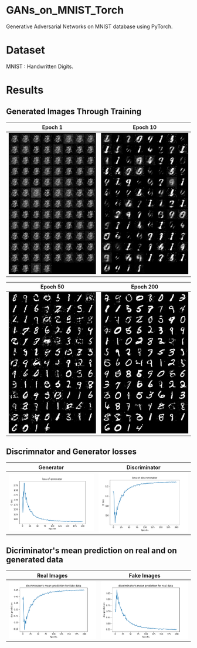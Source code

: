 # GANs_on_MNIST_Torch
Generative Adversarial Networks on MNIST database using PyTorch.


# Dataset
MNIST : Handwritten Digits.

# Results

## Generated Images Through Training

Epoch 1           |  Epoch 10
:-------------------------:|:-------------------------:
![Epoch 1](./fake_mnist/sample_0.png)  |  ![Epoch 10](./fake_mnist/sample_9.png)

Epoch  50           |  Epoch 200
:-------------------------:|:-------------------------:
![Epoch 50](./fake_mnist/sample_49.png)  |  ![Epoch 200](./fake_mnist/sample_199.png)

## Discrimnator and Generator losses

Generator           |  Discriminator
:-------------------------:|:-------------------------:
![loss of generator](./losses_mnist/g_loss.png)  |  ![loss of discriminator](./losses_mnist/d_loss.png)

## Dicriminator's mean prediction on real and on generated data

Real Images           |  Fake Images
:-------------------------:|:-------------------------:
![discrimantor's mean prediciton on real images](./losses_mnist/d_on_fake.png)  |  ![discrimantor's mean prediciton on fake images](./losses_mnist/d_on_real.png)

